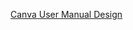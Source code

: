 [Canva User Manual Design](https://www.canva.com/design/DAGIr5NY0tM/VyzxdYL4_aZDd6YCvWF9hQ/edit?utm_content=DAGIr5NY0tM&utm_campaign=designshare&utm_medium=link2&utm_source=sharebutton)
